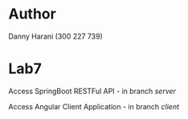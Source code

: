 # Author
Danny Harani
(300 227 739)

# Lab7 
Access SpringBoot RESTFul API - in branch *server* 

Access Angular Client Application - in branch *client*
